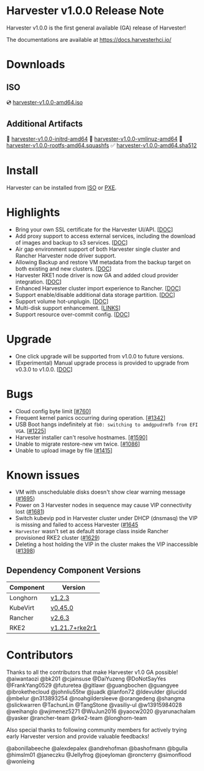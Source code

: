 # Harvester v1.0.0 Release Note

Harvester v1.0.0 is the first general available (GA) release of Harvester!

The documentations are available at https://docs.harvesterhci.io/

# Downloads

## ISO
:cd: [harvester-v1.0.0-amd64.iso](https://releases.rancher.com/harvester/v1.0.0/harvester-v1.0.0-amd64.iso)

## Additional Artifacts
:file_folder: [harvester-v1.0.0-initrd-amd64](https://releases.rancher.com/harvester/v1.0.0/harvester-v1.0.0-initrd-amd64)
:file_folder: [harvester-v1.0.0-vmlinuz-amd64](https://releases.rancher.com/harvester/v1.0.0/harvester-v1.0.0-vmlinuz-amd64)
:file_folder: [harvester-v1.0.0-rootfs-amd64.squashfs](https://releases.rancher.com/harvester/v1.0.0/harvester-v1.0.0-rootfs-amd64.squashfs)
:white_check_mark: [harvester-v1.0.0-amd64.sha512](https://releases.rancher.com/harvester/v1.0.0/harvester-v0.3.0-amd64.sha512)

# Install

Harvester can be installed from
[ISO](https://docs.harvesterhci.io/v1.0/install/iso-install/) or
[PXE](https://docs.harvesterhci.io/v1.0/install/pxe-boot-install/).

# Highlights

* Bring your own SSL certificate for the Harvester UI/API. [[DOC](https://docs.harvesterhci.io/v1.0/settings/settings/#ssl-certificates)]
* Add proxy support to access external services, including the download of images and backup to s3 services. [[DOC](https://docs.harvesterhci.io/v1.0/settings/settings/#http-proxy)]
* Air gap environment support of both Harvester single cluster and Rancher Harvester node driver support.
* Allowing Backup and restore VM metadata from the backup target on both existing and new clusters. [[DOC](https://docs.harvesterhci.io/v1.0/vm/backup-restore/)]
* Harvester RKE1 node driver is now GA and added cloud provider integration. [[DOC](https://docs.harvesterhci.io/v1.0/rancher/rke1-cluster/)]
* Enhanced Harvester cluster import experience to Rancher. [[DOC](https://docs.harvesterhci.io/v1.0/rancher/virtualization-management/)]
* Support enable/disable additional data storage partition. [[DOC](https://docs.harvesterhci.io/v1.0/install/harvester-configuration/#installno_data_partition)]
* Support volume hot-unplugin. [[DOC](https://docs.harvesterhci.io/v1.0/vm/hotplug-volume/)]
* Multi-disk support enhancement. [[LINKS](https://github.com/harvester/harvester/issues?q=is%3Aissue+label%3Aarea%2Fnode-disk-manager+milestone%3Av1.0.0+)]
* Support resource over-commit config. [[DOC](https://docs.harvesterhci.io/v1.0/settings/settings/#overcommit-config)]

# Upgrade
* One click upgrade will be supported from v1.0.0 to future versions.
* (Experimental) Manual upgrade process is provided to upgrade from v0.3.0 to v1.0.0. [[DOC](https://docs.harvesterhci.io/v1.0/upgrade/)]

# Bugs
* Cloud config byte limit [[#760](https://github.com/harvester/harvester/issues/760)]
* Frequent kernel panics occurring during operation. [[#1342](https://github.com/harvester/harvester/issues/1342)]
* USB Boot hangs indefinitely at `fb0: switching to amdgpudrmfb from EFI VGA`. [[#1225](https://github.com/harvester/harvester/issues/1225)]
* Harvester installer can't resolve hostnames. [[#1590]](https://github.com/harvester/harvester/issues/1590)
* Unable to migrate restore-new vm twice. [[#1086](https://github.com/harvester/harvester/issues/1086)]
* Unable to upload image by file [[#1415](https://github.com/harvester/harvester/issues/1415)]

# Known issues
- VM with unschedulable disks doesn't show clear warning message ([#1695](https://github.com/harvester/harvester/issues/1695#issuecomment-998036075))
- Power on 3 Harvester nodes in sequence may cause VIP connectivity lost ([#1681](https://github.com/harvester/harvester/issues/1681#issuecomment-995389197))
- Switch kubevip pod in Harvester cluster under DHCP (dnsmasq) the VIP is missing and failed to access Harvester ([#1645](https://github.com/harvester/harvester/issues/1645#issuecomment-995760814)
- `Harvester` wasn't set as default storage class inside Rancher provisioned RKE2 cluster ([#1629](https://github.com/harvester/harvester/issues/1629#issuecomment-994228399))
- Deleting a host holding the VIP in the cluster makes the VIP inaccessible ([#1398](https://github.com/harvester/harvester/issues/1398#issuecomment-981384348))

## Dependency Component Versions
| Component | Version |
| ------ | ---------|
| Longhorn | [v1.2.3](https://github.com/longhorn/longhorn/releases/tag/v1.2.3) |
| KubeVirt | [v0.45.0](https://github.com/kubevirt/kubevirt/releases/tag/v0.45.0) |
| Rancher | [v2.6.3](https://github.com/rancher/rancher/releases/tags/v2.6.3) |
| RKE2 | [v1.21.7+rke2r1](https://github.com/rancher/rke2/releases/tag/v1.21.7%2Brke2r1) |

# Contributors

Thanks to all the contributors that make Harvester v1.0 GA possible!
@aiwantaozi
@bk201
@cjainsuse
@DaiYuzeng
@DoNotSayYes
@FrankYang0529
@futuretea
@gitlawr
@guangbochen
@guangyee
@ibrokethecloud
@johnliu55tw
@juadk
@lanfon72
@ldevulder
@lucidd
@mbelur
@n313893254
@noahgildersleeve
@orangedeng
@shangma
@slickwarren
@TachunLin
@TangStone
@vasiliy-ul
@w13915984028
@weihanglo
@wjimenez5271
@WuJun2016
@yaocw2020
@yarunachalam
@yasker
@rancher-team
@rke2-team
@longhorn-team

Also special thanks to following community members for actively trying early Harvester
version and provide valuable feedbacks!

@abonillabeeche
@alexdepalex
@andrehofman
@bashofmann
@bgulla
@himslm01
@janeczku
@Jellyfrog
@joeyloman
@roncterry
@simonflood
@wonleing
